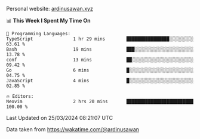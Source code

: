 Personal website: [ardinusawan.xyz](https://ardinusawan.xyz)

<!--START_SECTION:waka-->
📊 **This Week I Spent My Time On** 

```text
💬 Programming Languages: 
TypeScript               1 hr 29 mins        ████████████████░░░░░░░░░   63.61 % 
Bash                     19 mins             ███░░░░░░░░░░░░░░░░░░░░░░   13.78 % 
conf                     13 mins             ██░░░░░░░░░░░░░░░░░░░░░░░   09.42 % 
Go                       6 mins              █░░░░░░░░░░░░░░░░░░░░░░░░   04.75 % 
JavaScript               4 mins              █░░░░░░░░░░░░░░░░░░░░░░░░   02.85 % 

🔥 Editors: 
Neovim                   2 hrs 20 mins       █████████████████████████   100.00 % 
```


 Last Updated on 25/03/2024 08:21:07 UTC
<!--END_SECTION:waka-->
Data taken from https://wakatime.com/@ardinusawan
